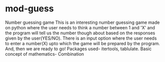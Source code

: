 # mod-guess
Number guessing game
This is an interesting number guessing game made on python where the user needs to think a number between 1 and 'X' and the program will tell us the number though about based on the responses given by the user(YES/NO). There is an input option where the user needs to enter a number(X) upto which the game will be prepared by the program. And, then we are ready to go!
Packages used- itertools, tablulate.
Basic concept of mathematics- Combination
